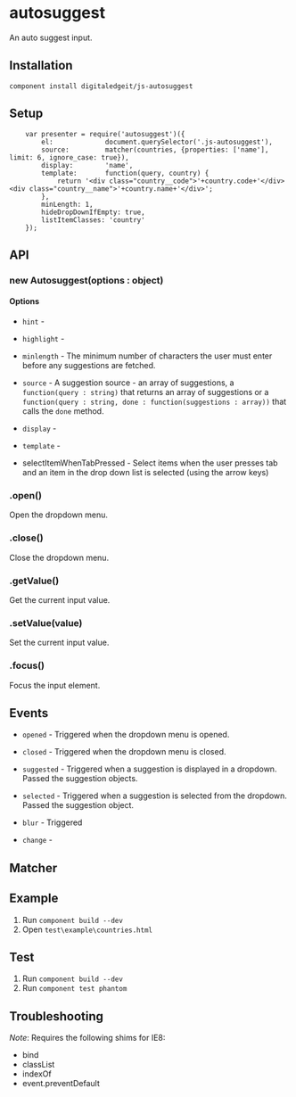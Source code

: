 # autosuggest

An auto suggest input.

## Installation

	component install digitaledgeit/js-autosuggest

## Setup

		var presenter = require('autosuggest')({
            el:             document.querySelector('.js-autosuggest'),
            source:         matcher(countries, {properties: ['name'], limit: 6, ignore_case: true}),
	        display:        'name',
            template:       function(query, country) {
                return '<div class="country__code">'+country.code+'</div><div class="country__name">'+country.name+'</div>';
            },
	        minLength: 1,
	        hideDropDownIfEmpty: true,
            listItemClasses: 'country'
        });

## API

### new Autosuggest(options : object)

#### Options

- `hint` 		-
- `highlight` 	-
- `minlength` 	- The minimum number of characters the user must enter before any suggestions are fetched.

- `source` 		- A suggestion source - an array of suggestions, a `function(query : string)` that returns an array of suggestions or a `function(query : string, done : function(suggestions : array))` that calls the `done` method.
- `display`		-
- `template`	-

- selectItemWhenTabPressed - Select items when the user presses tab and an item in the drop down list is selected (using the arrow keys)

### .open()

Open the dropdown menu.

### .close()

Close the dropdown menu.

### .getValue()

Get the current input value.

### .setValue(value)

Set the current input value.

### .focus()

Focus the input element.

## Events

- `opened` 		- Triggered when the dropdown menu is opened.
- `closed` 		- Triggered when the dropdown menu is closed.
- `suggested` 	- Triggered when a suggestion is displayed in a dropdown. Passed the suggestion objects.
- `selected` 	- Triggered when a suggestion is selected from the dropdown. Passed the suggestion object.

- `blur` 		- Triggered
- `change` 		-

## Matcher


## Example

1. Run `component build --dev`
2. Open `test\example\countries.html`

## Test

1. Run `component build --dev`
2. Run `component test phantom`

## Troubleshooting

*Note*: Requires the following shims for IE8:

- bind
- classList
- indexOf
- event.preventDefault

